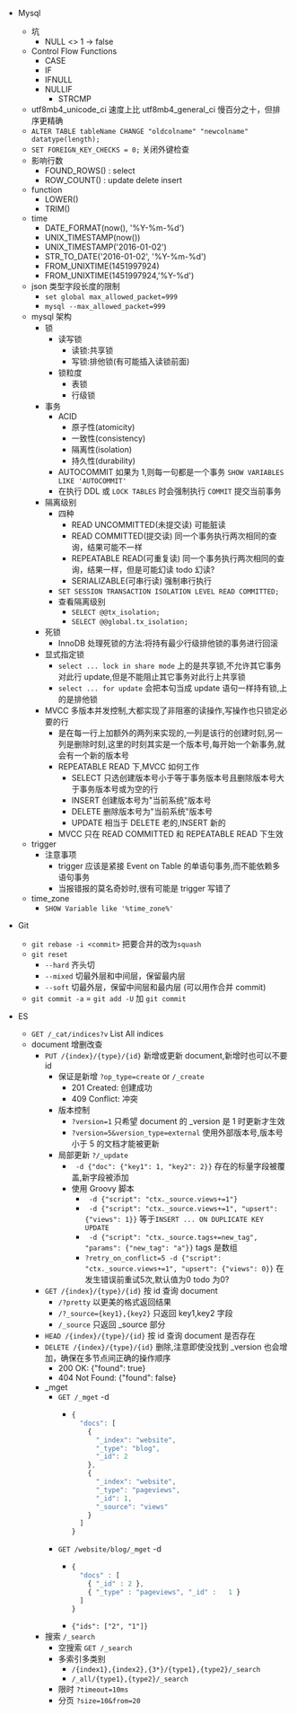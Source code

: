 - Mysql
  - 坑
    - NULL <> 1 -> false
  - Control Flow Functions
    - CASE
    - IF
    - IFNULL
    - NULLIF
      - STRCMP
  - utf8mb4_unicode_ci 速度上比 utf8mb4_general_ci 慢百分之十，但排序更精确
  - `ALTER TABLE tableName CHANGE "oldcolname" "newcolname" datatype(length);`
  - `SET FOREIGN_KEY_CHECKS = 0;` 关闭外键检查
  - 影响行数
    - FOUND_ROWS() : select 
    - ROW_COUNT()  : update delete insert
  - function
    - LOWER()
    - TRIM()
  - time
    - DATE_FORMAT(now(), '%Y-%m-%d')
    - UNIX_TIMESTAMP(now())
    - UNIX_TIMESTAMP('2016-01-02')
    - STR_TO_DATE('2016-01-02', '%Y-%m-%d')
    - FROM_UNIXTIME(1451997924)
    - FROM_UNIXTIME(1451997924,'%Y-%d')
  - json 类型字段长度的限制
    - `set global max_allowed_packet=999`
    - `mysql --max_allowed_packet=999`
  - mysql 架构
    - 锁
      - 读写锁
        - 读锁:共享锁
        - 写锁:排他锁(有可能插入读锁前面)
      - 锁粒度
        - 表锁
        - 行级锁
    - 事务
      - ACID
        - 原子性(atomicity)
        - 一致性(consistency)
        - 隔离性(isolation)
        - 持久性(durability)
      - AUTOCOMMIT 如果为 1,则每一句都是一个事务 `SHOW VARIABLES LIKE 'AUTOCOMMIT'`
      - 在执行 DDL 或 `LOCK TABLES` 时会强制执行 `COMMIT` 提交当前事务
    - 隔离级别
      - 四种
        - READ UNCOMMITTED(未提交读) 可能脏读
        - READ COMMITTED(提交读) 同一个事务执行两次相同的查询，结果可能不一样
        - REPEATABLE READ(可重复读) 同一个事务执行两次相同的查询，结果一样，但是可能幻读 todo 幻读?
        - SERIALIZABLE(可串行读) 强制串行执行
      - `SET SESSION TRANSACTION ISOLATION LEVEL READ COMMITTED;`
      - 查看隔离级别
        - `SELECT @@tx_isolation;`
        - `SELECT @@global.tx_isolation;`
    - 死锁
      - InnoDB 处理死锁的方法:将持有最少行级排他锁的事务进行回滚
    - 显式指定锁
      - `select ... lock in share mode` 上的是共享锁,不允许其它事务对此行 update,但是不能阻止其它事务对此行上共享锁
      - `select ... for update` 会把本句当成 update 语句一样持有锁,上的是排他锁
    - MVCC 多版本并发控制,大都实现了非阻塞的读操作,写操作也只锁定必要的行
      - 是在每一行上加额外的两列来实现的,一列是该行的创建时刻,另一列是删除时刻,这里的时刻其实是一个版本号,每开始一个新事务,就会有一个新的版本号
      - REPEATABLE READ 下,MVCC 如何工作
        - SELECT 只选创建版本号小于等于事务版本号且删除版本号大于事务版本号或为空的行
        - INSERT 创建版本号为"当前系统"版本号
        - DELETE 删除版本号为"当前系统"版本号
        - UPDATE 相当于 DELETE 老的,INSERT 新的
      - MVCC 只在 READ COMMITTED 和 REPEATABLE READ 下生效
  - trigger
    - 注意事项
      - trigger 应该是紧接 Event on Table 的单语句事务,而不能依赖多语句事务
      - 当报错报的莫名奇妙时,很有可能是 trigger 写错了
  - time_zone
    - `SHOW Variable like '%time_zone%'`
    
- Git
  - `git rebase -i <commit>` 把要合并的改为`squash`
  - `git reset`
    - `--hard` 齐头切
    - `--mixed` 切最外层和中间层，保留最内层
    - `--soft` 切最外层，保留中间层和最内层 (可以用作合并 commit)
  - `git commit -a` = `git add -U` 加 `git commit`

- ES
  - `GET /_cat/indices?v` List All indices
  - document 增删改查
    - `PUT /{index}/{type}/{id}` 新增或更新 document,新增时也可以不要 id
      - 保证是新增 `?op_type=create` or `/_create`
        - 201 Created: 创建成功
        - 409 Conflict: 冲突
      - 版本控制
        - `?version=1` 只希望 document 的 _version 是 1 时更新才生效
        - `?version=5&version_type=external` 使用外部版本号,版本号小于 5 的文档才能被更新 
      - 局部更新 `?/_update`
        - ` -d {"doc": {"key1": 1, "key2": 2}}` 存在的标量字段被覆盖,新字段被添加
        - 使用 Groovy 脚本
          - ` -d {"script": "ctx._source.views+=1"}`
          - ` -d {"script": "ctx._source.views+=1", "upsert": {"views": 1}}` 等于`INSERT ... ON DUPLICATE KEY UPDATE`
          - ` -d {"script": "ctx._source.tags+=new_tag", "params": {"new_tag": "a"}}` tags 是数组
          - `?retry_on_conflict=5 -d {"script": "ctx._source.views+=1", "upsert": {"views": 0}}` 在发生错误前重试5次,默认值为0 todo 为0?
    - `GET /{index}/{type}/{id}` 按 id 查询 document
      - `/?pretty` 以更美的格式返回结果
      - `/?_source={key1},{key2}` 只返回 key1,key2 字段 
      - `/_source` 只返回 _source 部分
    - `HEAD /{index}/{type}/{id}` 按 id 查询 document 是否存在
    - `DELETE /{index}/{type}/{id}` 删除,注意即使没找到 _version 也会增加，确保在多节点间正确的操作顺序
      - 200 OK: {"found": true}
      - 404 Not Found: {"found": false}
    - _mget
      - `GET /_mget` -d
        - ```js
          {
            "docs": [
              {
                "_index": "website",
                "_type": "blog",
                "_id": 2
              },
              {
                "_index": "website",
                "_type": "pageviews",
                "_id": 1,
                "_source": "views"
              }
            ]
          }
          ```
      - `GET /website/blog/_mget` -d
        - ```js
          {
            "docs" : [
              { "_id" : 2 },
              { "_type" : "pageviews", "_id" :   1 }
            ]
          }
          ```
        - `{"ids": ["2", "1"]}`
    - 搜索 `/_search`
      - 空搜索 `GET /_search`
      - 多索引多类别
        - `/{index1},{index2},{3*}/{type1},{type2}/_search`
        - `/_all/{type1},{type2}/_search`
      - 限时 `?timeout=10ms`
      - 分页 `?size=10&from=20`